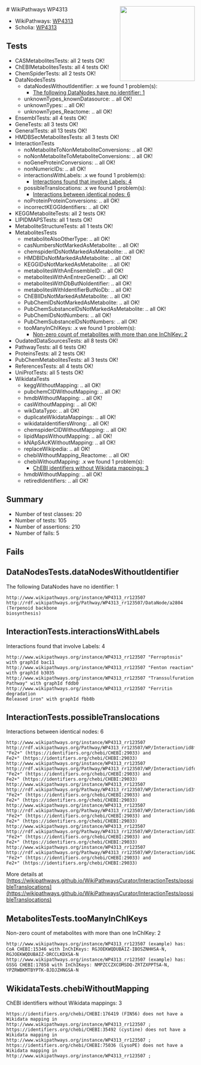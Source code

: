 <img style="float: right; width: 200px" src="https://upload.wikimedia.org/wikipedia/commons/thumb/8/83/Wplogo_with_text_500.png/640px-Wplogo_with_text_500.png" />
# WikiPathways WP4313

* WikiPathways: [WP4313](https://new.wikipathways.org/pathways/WP4313)
* Scholia: [WP4313](https://scholia.toolforge.org/wikipathways/WP4313)
## Tests
* CASMetabolitesTests: all 2 tests OK!
* ChEBIMetabolitesTests: all 4 tests OK!
* ChemSpiderTests: all 2 tests OK!
* DataNodesTests
    * dataNodesWithoutIdentifier: .x we found 1 problem(s):
        * [The following DataNodes have no identifier: 1](#d2d32fa0)
    * unknownTypes_knownDatasource: .. all OK!
    * unknownTypes: .. all OK!
    * unknownTypes_Reactome: .. all OK!
* EnsemblTests: all 4 tests OK!
* GeneTests: all 3 tests OK!
* GeneralTests: all 13 tests OK!
* HMDBSecMetabolitesTests: all 3 tests OK!
* InteractionTests
    * noMetaboliteToNonMetaboliteConversions: .. all OK!
    * noNonMetaboliteToMetaboliteConversions: .. all OK!
    * noGeneProteinConversions: .. all OK!
    * nonNumericIDs: .. all OK!
    * interactionsWithLabels: .x we found 1 problem(s):
        * [Interactions found that involve Labels: 4](#630d267b)
    * possibleTranslocations: .x we found 1 problem(s):
        * [Interactions between identical nodes: 6](#1c11820b)
    * noProteinProteinConversions: .. all OK!
    * incorrectKEGGIdentifiers: .. all OK!
* KEGGMetaboliteTests: all 2 tests OK!
* LIPIDMAPSTests: all 1 tests OK!
* MetaboliteStructureTests: all 1 tests OK!
* MetabolitesTests
    * metaboliteAlsoOtherType: .. all OK!
    * casNumbersNotMarkedAsMetabolite: .. all OK!
    * chemspiderIDsNotMarkedAsMetabolite: .. all OK!
    * HMDBIDsNotMarkedAsMetabolite: .. all OK!
    * KEGGIDsNotMarkedAsMetabolite: .. all OK!
    * metabolitesWithAnEnsembleID: .. all OK!
    * metabolitesWithAnEntrezGeneID: .. all OK!
    * metabolitesWithDbButNoIdentifier: .. all OK!
    * metabolitesWithIdentifierButNoDb: .. all OK!
    * ChEBIIDsNotMarkedAsMetabolite: .. all OK!
    * PubChemIDsNotMarkedAsMetabolite: .. all OK!
    * PubChemSubstanceIDsNotMarkedAsMetabolite: .. all OK!
    * PubChemIDsNotNumbers: .. all OK!
    * PubChemSubstanceIDsNotNumbers: .. all OK!
    * tooManyInChIKeys: .x we found 1 problem(s):
        * [Non-zero count of metabolites with more than one InChIKey: 2](#a4e4037f)
* OudatedDataSourcesTests: all 8 tests OK!
* PathwayTests: all 6 tests OK!
* ProteinsTests: all 2 tests OK!
* PubChemMetabolitesTests: all 3 tests OK!
* ReferencesTests: all 4 tests OK!
* UniProtTests: all 5 tests OK!
* WikidataTests
    * keggWithoutMapping: .. all OK!
    * pubchemCIDWithoutMapping: .. all OK!
    * hmdbWithoutMapping: .. all OK!
    * casWithoutMapping: .. all OK!
    * wikDataTypo: .. all OK!
    * duplicateWikidataMappings: .. all OK!
    * wikidataIdentifiersWrong: .. all OK!
    * chemspiderCIDWithoutMapping: .. all OK!
    * lipidMapsWithoutMapping: .. all OK!
    * kNApSAcKWithoutMapping: .. all OK!
    * replaceWikipedia: .. all OK!
    * chebiWithoutMapping_Reactome: .. all OK!
    * chebiWithoutMapping: .x we found 1 problem(s):
        * [ChEBI identifiers without Wikidata mappings: 3](#a8d554cf)
    * hmdbWithoutMapping: .. all OK!
    * retiredIdentifiers: .. all OK!


## Summary

* Number of test classes: 20
* Number of tests: 105
* Number of assertions: 210
* Number of fails: 5

## Fails

<a name="d2d32fa0" />

## DataNodesTests.dataNodesWithoutIdentifier

The following DataNodes have no identifier: 1
```
http://www.wikipathways.org/instance/WP4313_rr123507 http://rdf.wikipathways.org/Pathway/WP4313_rr123507/DataNode/a2804 (Terpenoid backbone
biosynthesis)
```

<a name="630d267b" />

## InteractionTests.interactionsWithLabels

Interactions found that involve Labels: 4
```
http://www.wikipathways.org/instance/WP4313_rr123507 "Ferroptosis" with graphId bac11
http://www.wikipathways.org/instance/WP4313_rr123507 "Fenton reaction" with graphId b3035
http://www.wikipathways.org/instance/WP4313_rr123507 "Transsulfuration Pathway" with graphId fddb0
http://www.wikipathways.org/instance/WP4313_rr123507 "Ferritin degradation
Released iron" with graphId fbb8b
```

<a name="1c11820b" />

## InteractionTests.possibleTranslocations

Interactions between identical nodes: 6
```
http://www.wikipathways.org/instance/WP4313_rr123507 http://rdf.wikipathways.org/Pathway/WP4313_rr123507/WP/Interaction/id8fbd5c05 "Fe2+" (https://identifiers.org/chebi/CHEBI:29033) and 
Fe2+" (https://identifiers.org/chebi/CHEBI:29033)
http://www.wikipathways.org/instance/WP4313_rr123507 http://rdf.wikipathways.org/Pathway/WP4313_rr123507/WP/Interaction/idfd73c27c "Fe2+" (https://identifiers.org/chebi/CHEBI:29033) and 
Fe2+" (https://identifiers.org/chebi/CHEBI:29033)
http://www.wikipathways.org/instance/WP4313_rr123507 http://rdf.wikipathways.org/Pathway/WP4313_rr123507/WP/Interaction/id3f71117d "Fe2+" (https://identifiers.org/chebi/CHEBI:29033) and 
Fe2+" (https://identifiers.org/chebi/CHEBI:29033)
http://www.wikipathways.org/instance/WP4313_rr123507 http://rdf.wikipathways.org/Pathway/WP4313_rr123507/WP/Interaction/idda9e5f1c "Fe2+" (https://identifiers.org/chebi/CHEBI:29033) and 
Fe2+" (https://identifiers.org/chebi/CHEBI:29033)
http://www.wikipathways.org/instance/WP4313_rr123507 http://rdf.wikipathways.org/Pathway/WP4313_rr123507/WP/Interaction/id37f0d1d8 "Fe2+" (https://identifiers.org/chebi/CHEBI:29033) and 
Fe2+" (https://identifiers.org/chebi/CHEBI:29033)
http://www.wikipathways.org/instance/WP4313_rr123507 http://rdf.wikipathways.org/Pathway/WP4313_rr123507/WP/Interaction/id42a83318 "Fe2+" (https://identifiers.org/chebi/CHEBI:29033) and 
Fe2+" (https://identifiers.org/chebi/CHEBI:29033)
```

More details at [https://wikipathways.github.io/WikiPathwaysCurator/InteractionTests/possibleTranslocations](https://wikipathways.github.io/WikiPathwaysCurator/InteractionTests/possibleTranslocations)

<a name="a4e4037f" />

## MetabolitesTests.tooManyInChIKeys

Non-zero count of metabolites with more than one InChIKey: 2
```
http://www.wikipathways.org/instance/WP4313_rr123507 (example) has: CoA CHEBI:15346 with InChIKeys: RGJOEKWQDUBAIZ-IBOSZNHHSA-N, RGJOEKWQDUBAIZ-DRCCLKDXSA-N
http://www.wikipathways.org/instance/WP4313_rr123507 (example) has: GSSG CHEBI:17858 with InChIKeys: NMPZCCZXCOMSDQ-ZRTZXPPTSA-N, YPZRWBKMTBYPTK-BJDJZHNGSA-N
```

<a name="a8d554cf" />

## WikidataTests.chebiWithoutMapping

ChEBI identifiers without Wikidata mappings: 3
```
https://identifiers.org/chebi/CHEBI:176419 (FIN56) does not have a Wikidata mapping in http://www.wikipathways.org/instance/WP4313_rr123507 ; 
https://identifiers.org/chebi/CHEBI:35492 (cystine) does not have a Wikidata mapping in http://www.wikipathways.org/instance/WP4313_rr123507 ; 
https://identifiers.org/chebi/CHEBI:75036 (LysoPE) does not have a Wikidata mapping in http://www.wikipathways.org/instance/WP4313_rr123507 ; 
```

